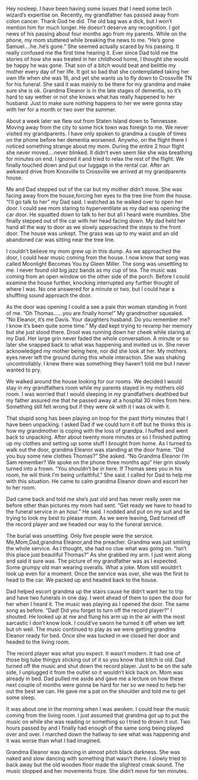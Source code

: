 Hey nosleep. I have been having some issues that I need some tech wizard’s expertise on. Recently, my grandfather has passed away from colon cancer. Thank God he did. The old bag was a dick, but I won’t mention him for much longer. He doesn’t deserve any recognition. I got news of his passing about four months ago from my parents. While on the phone, my mom stuttered while breaking the news to me. “He’s gone Samuel….he..he’s gone.” She seemed actually scared by his passing. It really confused me the first time hearing it. Ever since Dad told me the stories of how she was treated in her childhood home, I thought she would be happy he was gone. That son of a bitch would beat and belittle my mother every day of her life. It got so bad that she contemplated taking her own life when she was 16, and yet she wants us to fly down to Crossville TN for his funeral. She said it was mainly to be there for my grandma and make sure she is ok. Grandma Eleanor is in the late stages of dementia, so it’s hard to say wether or not she knows what has really happened to her husband. Just to make sure nothing happens to her we were gonna stay with her for a month or two over the summer. 

About a week later we flew out from Staten Island down to Tennessee. Moving away from the city to some hick town was foreign to me. We never visited my grandparents. I have only spoken to grandma a couple of times on the phone before her dementia worsened. Anywho, on the flight there I noticed something strange about my mom. During the entire 2 hour flight she never moved….never blinked. It didn’t even seem like she was breathing for minutes on end. I ignored it and tried to relax the rest of the flight. We finally touched down and put our luggage in the rental car. After an awkward drive from Knoxville to Crossville we arrived at my grandparents house. 

Me and Dad stepped out of the car but my mother didn’t move. She was facing away from the house,forcing her eyes to the tree line from the house. “I’ll go talk to her” my Dad said. I watched as he walked over to open her door. I could see mom staring to hyperventilate as my dad was opening the car door. He squatted down to talk to her but all I heard were mumbles. She finally stepped out of the car with her head facing down. My dad held her hand all the way to door as we slowly approached the steps to the front door. The house was unkept. The grass was up to my waist and an old abandoned car was sitting near the tree line. 

I couldn’t believe my mom grew up in this dump. As we approached the door, I could hear music coming from the house. I now know that song was called Moonlight Becomes You by Gleen Miller. The song was unsettling to me. I never found old big jazz bands as my cup of tea. The music was coming from an open window on the other side of the porch. Before I could examine the house further, knocking interrupted any further thought of where I was. No one answered for a minute or two, but I could hear a shuffling sound approach the door. 

As the door was opening I could a see a pale thin woman standing in front of me. “Oh Thomas……you are finally home!” My grandmother squealed. “No Eleanor, it’s me Davis. Your daughters husband. Do you remember me? I know it’s been quite some time.” My dad kept trying to revamp her memory but she just stood there. Drool was running down her cheek while staring at my Dad. Her large grin never faded the whole conversation. A minute or so later she snapped back to what was happening and invited us in. She never acknowledged my mother being here, nor did she look at her. My mothers eyes never left the ground during this whole interaction. She was shaking uncontrollably. I knew there was something they haven’t told me but I never wanted to pry. 

We walked around the house looking for our rooms. We decided I would stay in my grandfathers room while my parents stayed in my mothers old room. I was worried that I would sleeping in my grandfathers deathbed but my father assured me that he passed away at a hospital 30 miles from here. Something still felt wrong but if they were ok with it I was ok with it. 

That stupid song has been playing on loop for the past thirty minutes that I have been unpacking. I asked Dad if we could turn it off but he thinks this is how my grandmother is coping with the loss of grandpa. I huffed and went back to unpacking. After about twenty more minutes or so I finished putting up my clothes and setting up some stuff I brought from home. As I turned to walk out the door, grandma Eleanor was standing at the door frame. “Did you buy some new clothes Thomas?” She asked. “No Grandma Eleanor I’m Sam remember? We spoke on the phone three months ago” Her grin slowly turned into a frown. “You shouldn’t be in here. If Thomas sees you in his room, he will think I’m being unfaithful.” She said. I called for Dad to help me with this situation. He came to calm grandma Eleanor down and escort her to her room. 

Dad came back and told me she’s just old and has never really seen me before other than pictures my mom had sent. “Get ready we have to head to the funeral service in an hour.” He said. I nodded and put on my suit and tie trying to look my best to please mom. As we were leaving, Dad turned off the record player and we headed our way to the funeral service.

The burial was unsettling. Only five people were the service. Me,Mom,Dad,grandma Eleanor,and the preacher. Grandma was just smiling the whole service. As I thought, she had no clue what was going on. “Isn’t this place just beautiful Thomas?” As she grabbed my arm. I just went along and said it sure was. The picture of my grandfather was as I expected. Some grumpy old man wearing overalls. What a joke. Mom still wouldn’t look up even for a moment. Once the service was over, she was the first to head to the car. We packed up and headed back to the house. 

Dad helped escort grandma up the stairs cause he didn’t want her to trip and have two funerals in one day. I went ahead of them to open the door for her when I heard it. The music was playing as I opened the door. The same song as before. “Dad! Did you forget to turn off the record player?” I shouted. He looked up at me and flung his arm up in the air with the most sarcastic I don’t know look. I could’ve sworn he turned it off when we left but oh well. The music continued to play as we were getting grandma Eleanor ready for bed. Once she was tucked in we closed her door and headed to the living room. 

The record player was what you expect. It wasn’t modern. It had one of those big tube thingys sticking out of it so you know that bitch is old. Dad turned off the music and shut down the record player. Just to be on the safe side, I unplugged it from the outlet so it wouldn’t kick back on. Mom was already in bed. Dad pulled me aside and gave me a lecture on how these next couple of months were gonna be hard for her so we need to help her out the best we can. He gave me a pat on the shoulder and told me to get some sleep. 

It was about one in the morning when I was awoken. I could hear the music coming from the living room. I just assumed that grandma got up to put the music on while she was reading or something so I tried to drown it out. Two hours passed by and I finally had enough of the same song being played over and over. I marched down the hallway to see what was happening and it was worse than what I had imagined. 

Grandma Eleanor was dancing in almost pitch black darkness. She was naked and slow dancing with something that wasn’t there. I slowly tried to back away but the old wooden floor made the slightest creak sound. The music stopped and her movements froze. She didn’t move for ten minutes.